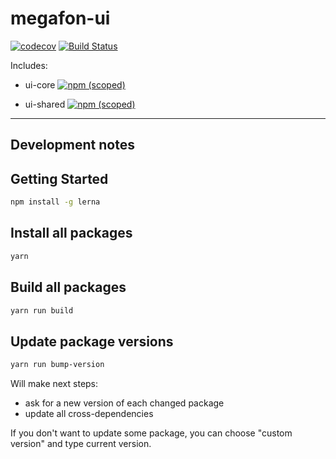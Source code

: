 # megafon-ui

 [![codecov](https://codecov.io/gh/MegafonWebLab/megafon-ui/branch/master/graph/badge.svg)](https://codecov.io/gh/MegafonWebLab/megafon-ui)
 [![Build Status](https://travis-ci.org/MegafonWebLab/megafon-ui.svg?branch=master)](https://travis-ci.org/MegafonWebLab/megafon-ui)

Includes:
 - ui-core 
 [![npm (scoped)](https://img.shields.io/npm/v/@jekatigr/ui-core.svg)](https://www.npmjs.com/package/@jekatigr/ui-core)

 - ui-shared 
[![npm (scoped)](https://img.shields.io/npm/v/@jekatigr/ui-shared.svg)](https://www.npmjs.com/package/@jekatigr/ui-shared)

---

## Development notes

## Getting Started

```bash
npm install -g lerna
```

## Install all packages

```bash
yarn
```

## Build all packages

```bash
yarn run build
```

## Update package versions

```bash
yarn run bump-version
```

Will make next steps:
 - ask for a new version of each changed package
 - update all cross-dependencies
 
 If you don't want to update some package, you can choose "custom version" and type current version.
